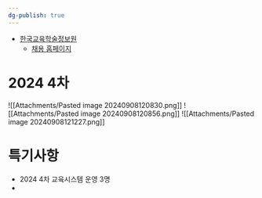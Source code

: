 ```yaml
---
dg-publish: true
---
```


- [한국교육학술정보원](https://www.keris.or.kr/main/na/ntt/selectNttList.do?mi=1086&bbsId=1089)
	- [채용 홈페이지](https://keris.recruiter.co.kr)
# 2024 4차
![[Attachments/Pasted image 20240908120830.png]]
![[Attachments/Pasted image 20240908120856.png]]
![[Attachments/Pasted image 20240908121227.png]]

# 특기사항
- 2024 4차 교육시스템 운영 3명
- 